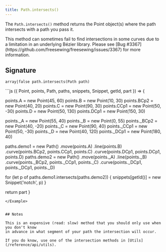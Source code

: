 ```yaml
---
title: Path.intersects()
---
```


The `Path.intersects()` method returns the Point object(s) where the path
intersects with a path you pass it.

<Warning>
This method can sometimes fail to find intersections in some curves
due to a limitation in an underlying Bézier library.
Please see [Bug #3367](https://github.com/freesewing/freesewing/issues/3367)
for more information.
</Warning>

## Signature

```
array|false path.intersects(Path path)
```


<Example caption="Example of the Path.intersects() method">
```js
({ Point, points, Path, paths, snippets, Snippet, getId, part }) => {

  points.A = new Point(45, 60)
  points.B = new Point(10, 30)
  points.BCp2 = new Point(40, 20)
  points.C = new Point(90, 30)
  points.CCp1 = new Point(50, -30)
  points.D = new Point(50, 130)
  points.DCp1 = new Point(150, 30)

  points._A = new Point(55, 40)
  points._B = new Point(0, 55)
  points._BCp2 = new Point(40, -20)
  points._C = new Point(90, 40)
  points._CCp1 = new Point(50, -30)
  points._D = new Point(40, 120)
  points._DCp1 = new Point(180, 40)

  paths.demo1 = new Path()
    .move(points.A)
    .line(points.B)
    .curve(points.BCp2, points.CCp1, points.C)
    .curve(points.DCp1, points.DCp1, points.D)
  paths.demo2 = new Path()
    .move(points._A)
    .line(points._B)
    .curve(points._BCp2, points._CCp1, points._C)
    .curve(points._DCp1, points._DCp1, points._D)

  for (let p of paths.demo1.intersects(paths.demo2)) {
    snippets[getId()] = new Snippet('notch', p)
  }

  return part
}
```
</Example>


## Notes

This is an expensive (read: slow) method that you should only use when you don't know
in advance in what segment of your path the intersection will occur.

If you do know, use one of the intersection methods in [Utils](/reference/api/utils).
